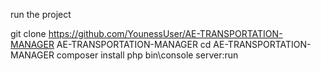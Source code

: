 run the project

git clone https://github.com/YounessUser/AE-TRANSPORTATION-MANAGER AE-TRANSPORTATION-MANAGER
cd AE-TRANSPORTATION-MANAGER
composer install
php bin\console server:run